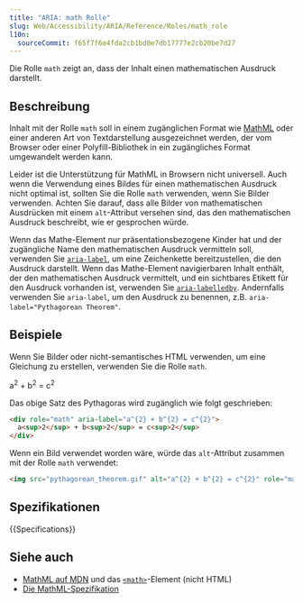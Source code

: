 ```yaml
---
title: "ARIA: math Rolle"
slug: Web/Accessibility/ARIA/Reference/Roles/math_role
l10n:
  sourceCommit: f65f7f6e4fda2cb1bd0e7db17777e2cb20be7d27
---
```


Die Rolle `math` zeigt an, dass der Inhalt einen mathematischen Ausdruck darstellt.

## Beschreibung

Inhalt mit der Rolle `math` soll in einem zugänglichen Format wie [MathML](/de/docs/Web/MathML) oder einer anderen Art von Textdarstellung ausgezeichnet werden, der vom Browser oder einer Polyfill-Bibliothek in ein zugängliches Format umgewandelt werden kann.

Leider ist die Unterstützung für MathML in Browsern nicht universell. Auch wenn die Verwendung eines Bildes für einen mathematischen Ausdruck nicht optimal ist, sollten Sie die Rolle `math` verwenden, wenn Sie Bilder verwenden. Achten Sie darauf, dass alle Bilder von mathematischen Ausdrücken mit einem `alt`-Attribut versehen sind, das den mathematischen Ausdruck beschreibt, wie er gesprochen würde.

Wenn das Mathe-Element nur präsentationsbezogene Kinder hat und der zugängliche Name den mathematischen Ausdruck vermitteln soll, verwenden Sie [`aria-label`](/de/docs/Web/Accessibility/ARIA/Reference/Attributes/aria-label), um eine Zeichenkette bereitzustellen, die den Ausdruck darstellt. Wenn das Mathe-Element navigierbaren Inhalt enthält, der den mathematischen Ausdruck vermittelt, und ein sichtbares Etikett für den Ausdruck vorhanden ist, verwenden Sie [`aria-labelledby`](/de/docs/Web/Accessibility/ARIA/Reference/Attributes/aria-labelledby). Andernfalls verwenden Sie `aria-label`, um den Ausdruck zu benennen, z.B. `aria-label="Pythagorean Theorem"`.

## Beispiele

Wenn Sie Bilder oder nicht-semantisches HTML verwenden, um eine Gleichung zu erstellen, verwenden Sie die Rolle `math`.

<div role="math" aria-label="a^{2} + b^{2} = c^{2}">
   a<sup>2</sup> + b<sup>2</sup> = c<sup>2</sup>
</div>

Das obige Satz des Pythagoras wird zugänglich wie folgt geschrieben:

```html
<div role="math" aria-label="a^{2} + b^{2} = c^{2}">
  a<sup>2</sup> + b<sup>2</sup> = c<sup>2</sup>
</div>
```

Wenn ein Bild verwendet worden wäre, würde das `alt`-Attribut zusammen mit der Rolle `math` verwendet:

```html
<img src="pythagorean_theorem.gif" alt="a^{2} + b^{2} = c^{2}" role="math" />
```

## Spezifikationen

{{Specifications}}

## Siehe auch

- [MathML auf MDN](/de/docs/Web/MathML) und das [`<math>`](/de/docs/Web/MathML/Element/math)-Element (nicht HTML)
- [Die MathML-Spezifikation](https://www.w3.org/TR/MathML3/)
